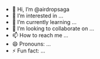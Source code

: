 - 👋 Hi, I’m @airdropsaga
- 👀 I’m interested in ...
- 🌱 I’m currently learning ...
- 💞️ I’m looking to collaborate on ...
- 📫 How to reach me ...
- 😄 Pronouns: ...
- ⚡ Fun fact: ...

<!---
airdropsaga/airdropsaga is a ✨ special ✨ repository because its `README.md` (this file) appears on your GitHub profile.
You can click the Preview link to take a look at your changes.
--->
